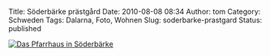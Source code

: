 Title: Söderbärke prästgård
Date: 2010-08-08 08:34
Author: tom
Category: Schweden
Tags: Dalarna, Foto, Wohnen
Slug: soderbarke-prastgard
Status: published

[![Das Pfarrhaus in
Söderbärke](http://www.fiket.de/pic/soderbprastg_s.jpg "Das Pfarrhaus in Söderbärke")](http://www.fiket.de/pic/soderbprastg_l.jpg)

